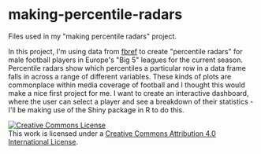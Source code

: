 # making-percentile-radars
Files used in my "making percentile radars" project.

In this project, I'm using data from <a href="https://fbref.com/en/">fbref</a> to create "percentile radars" for male football players in Europe's "Big 5" leagues for the current season. Percentile radars show which percentiles a particular row in a data frame falls in across a range of different variables. These kinds of plots are commonplace within media coverage of football and I thought this would make a nice first project for me. I want to create an interactive dashboard, where the user can select a player and see a breakdown of their statistics - I'll be making use of the Shiny package in R to do this.



<a rel="license" href="http://creativecommons.org/licenses/by/4.0/"><img alt="Creative Commons License" style="border-width:0" src="https://i.creativecommons.org/l/by/4.0/88x31.png" /></a><br />This work is licensed under a <a rel="license" href="http://creativecommons.org/licenses/by/4.0/">Creative Commons Attribution 4.0 International License</a>.
